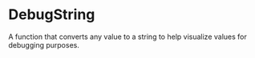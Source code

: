 # DebugString
A function that converts any value to a string to help visualize values for debugging purposes.
